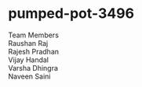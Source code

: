 # pumped-pot-3496
Team Members
<br>
Raushan Raj 
<br>
Rajesh Pradhan
<br>
Vijay Handal
<br>
Varsha Dhingra
<br>
Naveen Saini
